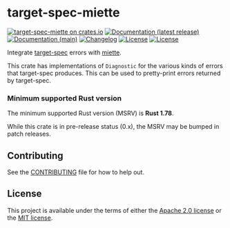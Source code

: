 # target-spec-miette

[![target-spec-miette on crates.io](https://img.shields.io/crates/v/target-spec-miette)](https://crates.io/crates/target-spec-miette)
[![Documentation (latest release)](https://img.shields.io/badge/docs-latest-brightgreen.svg)](https://docs.rs/target-spec-miette/)
[![Documentation (main)](https://img.shields.io/badge/docs-main-purple)](https://guppy-rs.github.io/guppy/rustdoc/target_spec_miette/)
[![Changelog](https://img.shields.io/badge/changelog-latest-blue)](CHANGELOG.md)
[![License](https://img.shields.io/badge/license-Apache-green.svg)](../LICENSE-APACHE)
[![License](https://img.shields.io/badge/license-MIT-green.svg)](../LICENSE-MIT)

Integrate [target-spec](https://crates.io/crates/target-spec) errors with [miette](https://docs.rs/miette).

This crate has implementations of `Diagnostic` for the various kinds of errors that target-spec
produces. This can be used to pretty-print errors returned by target-spec.

### Minimum supported Rust version

The minimum supported Rust version (MSRV) is **Rust 1.78**.

While this crate is in pre-release status (0.x), the MSRV may be bumped in
patch releases.

## Contributing

See the [CONTRIBUTING](../CONTRIBUTING.md) file for how to help out.

## License

This project is available under the terms of either the [Apache 2.0 license](../LICENSE-APACHE) or the [MIT
license](../LICENSE-MIT).

<!--
README.md is generated from README.tpl by cargo readme. To regenerate:

cargo install cargo-readme
./scripts/regenerate-readmes.sh
-->
